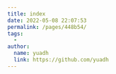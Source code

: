 ```yaml
---
title: index
date: 2022-05-08 22:07:53
permalink: /pages/448b54/
tags:
  - 
author: 
  name: yuadh
  link: https://github.com/yuadh
---
```

